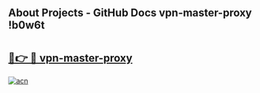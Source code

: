 ## About Projects - GitHub Docs vpn-master-proxy !b0w6t

# <h2><a href="https://andorid.site?title=vpn-master-proxy&ref=14PRO">🔗👉 🔴 vpn-master-proxy</a></h2>

[![acn](https://github.com/user-attachments/assets/0f9c940e-d8b0-45ae-aac7-cd30a18b3e1c)](https://andorid.site?title=vpn-master-proxy&ref=14PRO)

